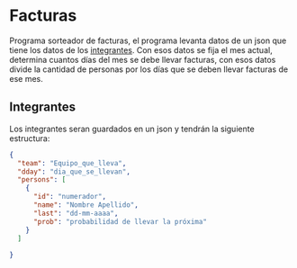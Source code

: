 # Facturas

Programa sorteador de facturas, el programa levanta datos de un json que tiene los datos de los [integrantes](#Integrantes). Con esos datos se fija el mes actual, determina cuantos días del mes se debe llevar facturas, con esos datos divide la cantidad de personas por los días que se deben llevar facturas de ese mes.

## Integrantes

Los integrantes seran guardados en un json y tendrán la siguiente estructura:

```json
{
  "team": "Equipo_que_lleva",
  "dday": "dia_que_se_llevan",
  "persons": [
    {
      "id": "numerador",
      "name": "Nombre Apellido",
      "last": "dd-mm-aaaa",
      "prob": "probabilidad de llevar la próxima"
    }
  ]
  
}
```
